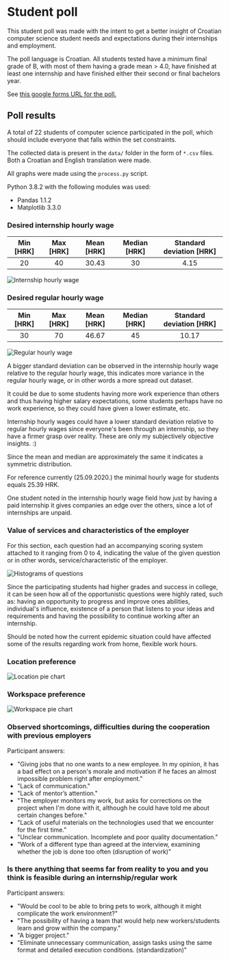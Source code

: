 # Student poll

This student poll was made with the intent to get a better insight of Croatian computer science student needs and expectations during their internships and employment.

The poll language is Croatian.
All students tested have a minimum final grade of B, with most of them having a grade mean > 4.0, have finished at least one internship and have finished either their second or final bachelors year.

See [this google forms URL for the poll.](https://docs.google.com/forms/d/e/1FAIpQLSelt9sSKwEIqqG4JofjQkJl9EAeL5sxRzlNUnaqLS2VIYKzjg/viewform?usp=sf_link)


## Poll results

A total of 22 students of computer science participated in the poll, which should include everyone that falls within the set constraints.

The collected data is present in the `data/` folder in the form of `*.csv` files.
Both a Croatian and English translation were made.

All graphs were made using the `process.py` script.

Python 3.8.2 with the following modules was used:
- Pandas 1.1.2
- Matplotlib 3.3.0

### Desired internship hourly wage

| Min [HRK] | Max [HRK] | Mean [HRK] | Median [HRK]  | Standard deviation [HRK] |
|:---------:|:---------:|:----------:|:-------------:|:------------------------:|
|     20    |     40    |    30.43   |       30      |           4.15           |

![Internship hourly wage](./graphs/internship-hourly-wage.png)

### Desired regular hourly wage

| Min [HRK] | Max [HRK] | Mean [HRK] | Median [HRK]  | Standard deviation [HRK] |
|:---------:|:---------:|:----------:|:-------------:|:------------------------:|
|     30    |     70    |    46.67   |       45      |          10.17           |

![Regular hourly wage](./graphs/regular-hourly-wage.png)

A bigger standard deviation can be observed in the internship hourly wage relative to the regular hourly wage, this indicates more variance in the regular hourly wage, or in other words a more spread out dataset. 

It could be due to some students having more work experience than others and thus having higher salary expectations, some students perhaps have no work experience, so they could have given a lower estimate, etc.

Internship hourly wages could have a lower standard deviation relative to regular hourly wages since everyone's been through an internship, so they have a firmer grasp over reality.
These are only my subjectively objective insights. :)

Since the mean and median are approximately the same it indicates a symmetric distribution.

For reference currently (25.09.2020.) the minimal hourly wage for students equals 25.39 HRK.

One student noted in the internship hourly wage field how just by having a paid internship it gives companies an edge over the others, since a lot of internships are unpaid. 

### Value of services and characteristics of the employer

For this section, each question had an accompanying scoring system attached to it ranging from 0 to 4, indicating the value of the given question or in other words, service/characteristic of the employer.

![Histograms of questions](./graphs/histograms-q0-q9.png)

Since the participating students had higher grades and success in college, it can be seen how all of the opportunistic questions were highly rated, such as: having an opportunity to progress and improve ones abilities, individual's influence, existence of a person that listens to your ideas and requirements and having the possibility to continue working after an internship.

Should be noted how the current epidemic situation could have affected some of the results regarding work from home, flexible work hours.

### Location preference

![Location pie chart](./graphs/location.png)

### Workspace preference

![Workspace pie chart](./graphs/workspace.png)

### Observed shortcomings, difficulties during the cooperation with previous employers
Participant answers:
- "Giving jobs that no one wants to a new employee. In my opinion, it has a bad effect on a person's morale and motivation if he faces an almost impossible problem right after employment."
- "Lack of communication."
- "Lack of mentor’s attention."
- "The employer monitors my work, but asks for corrections on the project when I'm done with it, although he could have told me about certain changes before."
- "Lack of useful materials on the technologies used that we encounter for the first time."
- "Unclear communication. Incomplete and poor quality documentation."
- "Work of a different type than agreed at the interview, examining whether the job is done too often (disruption of work)"

### Is there anything that seems far from reality to you and you think is feasible during an internship/regular work
Participant answers:
- "Would be cool to be able to bring pets to work, although it might complicate the work environment?"
- "The possibility of having a team that would help new workers/students learn and grow within the company."
- "A bigger project."
- "Eliminate unnecessary communication, assign tasks using the same format and detailed execution conditions. (standardization)"


